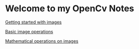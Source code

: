 # Welcome to my OpenCv Notes

[Getting started with images](./week-1/getting-started-with-images.md)

[Basic image operations ](./week-1/basic-image-operations.md)

[Mathematical operations on images](./week-1/mathematical-operations-on-images.md)

